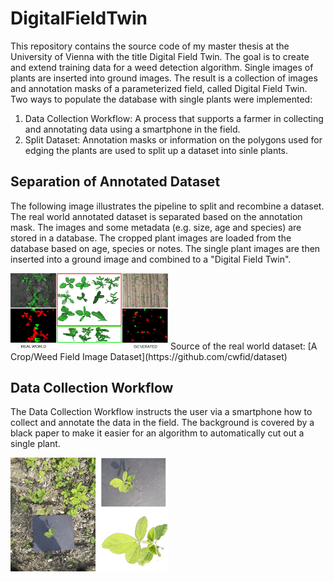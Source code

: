 # DigitalFieldTwin
This repository contains the source code of my master thesis at the University of Vienna with the title Digital Field Twin. The goal is to create and extend training data for a weed detection algorithm. 
Single images of plants are inserted into ground images. The result is a collection of images and annotation masks of a parameterized field, called Digital Field Twin.
Two ways to populate the database with single plants were implemented: 
1. Data Collection Workflow: A process that supports a farmer in collecting and annotating data using a smartphone in the field.  
2. Split Dataset: Annotation masks or information on the polygons used for edging the plants are used to split up a dataset into sinle plants.

## Separation of Annotated Dataset
The following image illustrates the pipeline to split and recombine a dataset. The real world annotated dataset is separated based on the annotation mask. The images and some metadata (e.g. size, age and species) are stored in a database. The cropped plant images are loaded from the database based on age, species or notes. The single plant images are then inserted into a ground image and combined to a "Digital Field Twin".

<img src="images/field_twin_separation_generation.jpg" alt="separation" width="50%"/>
Source of the real world dataset: [A Crop/Weed Field Image Dataset](https://github.com/cwfid/dataset)

## Data Collection Workflow
The Data Collection Workflow instructs the user via a smartphone how to collect and annotate the data in the field. The background is covered by a black paper to make it easier for an algorithm to automatically cut out a single plant.

<img src="images/background_removal_soy.jpg" alt="background removal" width="50%"/>
